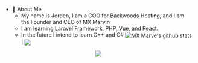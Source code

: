 - 🤪 About Me
  - My name is Jorden, I am a COO for Backwoods Hosting, and I am the Founder and CEO of MX Marvin
  - I am learning Laravel Framework, PHP, Vue, and React.
  - In the future I intend to learn C++ and C#
<a href="https://github.com/anuraghazra/github-readme-stats"><img align="center" src="https://github-readme-stats.vercel.app/api?username=mxmarve&show_icons=true&include_all_commits=true&theme=synthwave&hide_border=true" alt="MX Marve's github stats" /></a> | <a href="https://github.com/anuraghazra/github-readme-stats"><img align="center" src="https://github-readme-stats.vercel.app/api/top-langs/?username=mxmarve&layout=compact&theme=synthwave&hide_border=true" /></a>

<p align="center">
  <a href="https://skillicons.dev">
    <img src="https://skillicons.dev/icons?i=html,js,css,vue,react,php,nodejs,laravel,docker,vscode" />
  </a>
</p>
